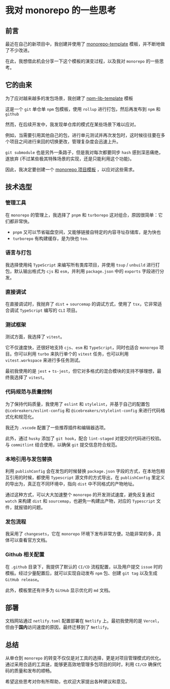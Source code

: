 # 我对 monorepo 的一些思考

## 前言

最近在自己的新项目中，我创建并使用了 [monorepo-template](https://github.com/sonofmagic/monorepo-template) 模板，并不断地做了不少改进。

在此，我想借此机会分享一下这个模板的演变过程，以及我对 `monorepo` 的一些思考。

## 它的由来

为了应对越来越多的发包场景，我创建了 [npm-lib-template](https://github.com/sonofmagic/npm-lib-template) 模板

这是一个 `git` 单仓单 `npm` 包模板，使用 `rollup` 进行打包，然后再发布到 `npm` 和 `github`

然而，在后续开发中，我发现单仓库的模式在某些场景下难以应对。

例如，当需要引用其他自己的包，进行单元测试并再次发包时，这时候往往要在多个项目之间进行来回的切换更改，管理复杂度会迅速上升。

`git submodule` 也是另外一条路子，但是我对每次都要同步 `hash` 感到深恶痛绝，遂放弃 (不过某些极其特殊场景的实现，还是只能利用这个功能)。

因此，我决定要创建一个 [monorepo 项目模板](https://github.com/sonofmagic/monorepo-template) ，以应对这些需求。

## 技术选型

### 管理工具

在 `monorepo` 的管理上，我选择了 `pnpm` 和 `turborepo` 这对组合，原因很简单：它们都非常快。

- `pnpm` 又可以节省磁盘空间，又能够链接自特定的内容寻址存储库，是为快也
- `turborepo` 有构建缓存，是为快也 `too`.

### 语言与打包

我选择使用纯 `TypeScript` 来编写所有类库项目，并使用 `tsup` / `unbuild` 进行打包，默认输出格式为 `cjs` 和 `esm`，并利用 `package.json` 中的 `exports` 字段进行分发。

### 直接调试

在直接调试时，我抛弃了 `dist` + `sourcemap` 的调试方式，使用了 `tsx`，它非常适合调试 `TypeScript` 编写的 `CLI` 项目。

### 测试框架

测试方面，我选择了 `vitest`。

它不仅速度快，还很好地支持 `cjs`、`esm` 和 `TypeScript`，同时也适合 `monorepo` 项目。你可以利用 `turbo` 来执行单个的 `vitest` 任务，也可以利用 `vitest.workspace` 来进行多任务测试。

最初我使用的是 `jest` + `ts-jest`，但它对多格式的混合模块的支持不够理想，最终我选择了 `vitest`。

### 代码规范与质量控制

为了保持代码质量，我使用了 `eslint` 和 `stylelint`，并基于自己的配置包 `@icebreakers/eslint-config` 和 `@icebreakers/stylelint-config` 来进行代码格式化和规范化。

我还为 `.vscode` 配置了一些推荐插件和编辑器选项。

此外，通过 `husky` 添加了 `git hook`，配合 `lint-staged` 对提交的代码进行校验。与 `commitlint` 结合使用，以确保 `git` 提交信息符合规范。

### 本地引用与发包替换

利用 `publishConfig` 会在发包的时候替换 `package.json` 字段的方式，在本地包相互引用的时候，都使用 `Typescript` 源文件的方式导出，在 `publishConfig` 里定义的导出为，真正在不同环境中，指向 `dist` 中不同格式的产物地址。

通过这种方式，可以大大加速整个 `monorepo` 的开发测试速度，避免反复通过 `watch` 来构建 `dist` 和 `sourcemap`，也避免一构建出产物，对应的 `Typescript` 文件，就报错的问题。

### 发包流程

我采用了 `changesets`，它在 `monorepo` 环境下发布非常方便。功能非常的多，具体可以查看官方文档。

### Github 相关配置

在 `.github` 目录下，我提供了默认的 `CI/CD` 流程配置，以及用户提交 `issue` 时的模板。经过少量配置后，就可以实现自动发布 `npm` 包、创建 `git tag` 以及生成 `GitHub release`。

此外，模板里还有许多为 `GitHub` 显示优化的 `md` 文档。

## 部署

文档网站通过 `netlify.toml` 配置部署在 `Netlify` 上。最初我使用的是 `Vercel`，但由于**国内**访问速度的原因，最终迁移到了 `Netlify`。

## 总结

从单仓到 `monorepo` 的转变不仅仅是对工具的选择，更是对项目管理模式的优化。通过采用合适的工具链，能够更高效地管理多包项目的同时，利用 `CI/CD` 确保代码的质量和发布的顺畅。

希望这些思考对你有所帮助，也欢迎大家提出各种建议和意见。
